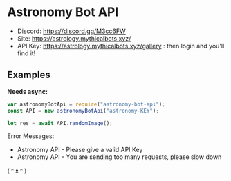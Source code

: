 # Astronomy Bot API

- Discord: https://discord.gg/M3cc6FW
- Site: https://astrology.mythicalbots.xyz/
- API Key: https://astrology.mythicalbots.xyz/gallery : then login and you'll find it!

## Examples

**Needs async:**

```javascript
var astronomyBotApi = require("astronomy-bot-api");
const API = new astronomyBotApi("astronomy-KEY");

let res = await API.randomImage();
```

Error Messages:

- Astronomy API - Please give a valid API Key
- Astronomy API - You are sending too many requests, please slow down

( ᵔ ᴥ ᵔ )
